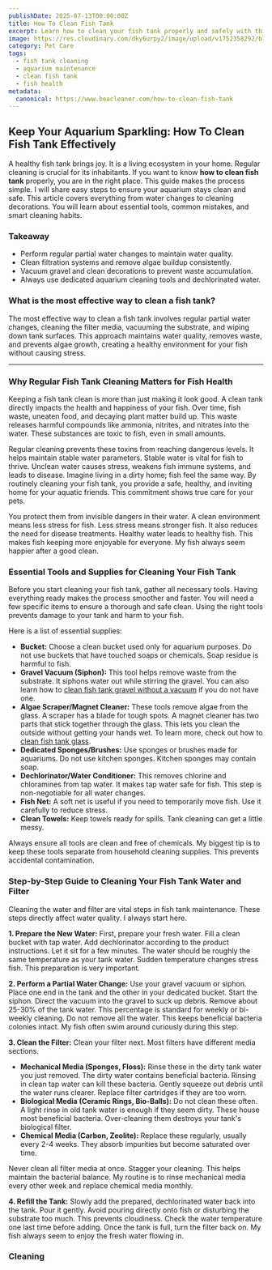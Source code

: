 ```yaml
---
publishDate: 2025-07-13T00:00:00Z
title: How To Clean Fish Tank
excerpt: Learn how to clean your fish tank properly and safely with this comprehensive guide. Keep your aquarium healthy and sparkling for happy fish.
image: https://res.cloudinary.com/dky6urpy2/image/upload/v1752358292/blog_image_1752358291_qa0dzg.webp
category: Pet Care
tags:
  - fish tank cleaning
  - aquarium maintenance
  - clean fish tank
  - fish health
metadata:
  canonical: https://www.beacleaner.com/how-to-clean-fish-tank
---
```


## Keep Your Aquarium Sparkling: How To Clean Fish Tank Effectively

A healthy fish tank brings joy. It is a living ecosystem in your home. Regular cleaning is crucial for its inhabitants. If you want to know **how to clean fish tank** properly, you are in the right place. This guide makes the process simple. I will share easy steps to ensure your aquarium stays clean and safe. This article covers everything from water changes to cleaning decorations. You will learn about essential tools, common mistakes, and smart cleaning habits.

### Takeaway

*   Perform regular partial water changes to maintain water quality.
*   Clean filtration systems and remove algae buildup consistently.
*   Vacuum gravel and clean decorations to prevent waste accumulation.
*   Always use dedicated aquarium cleaning tools and dechlorinated water.

### What is the most effective way to clean a fish tank?

The most effective way to clean a fish tank involves regular partial water changes, cleaning the filter media, vacuuming the substrate, and wiping down tank surfaces. This approach maintains water quality, removes waste, and prevents algae growth, creating a healthy environment for your fish without causing stress.

---

### Why Regular Fish Tank Cleaning Matters for Fish Health

Keeping a fish tank clean is more than just making it look good. A clean tank directly impacts the health and happiness of your fish. Over time, fish waste, uneaten food, and decaying plant matter build up. This waste releases harmful compounds like ammonia, nitrites, and nitrates into the water. These substances are toxic to fish, even in small amounts.

Regular cleaning prevents these toxins from reaching dangerous levels. It helps maintain stable water parameters. Stable water is vital for fish to thrive. Unclean water causes stress, weakens fish immune systems, and leads to disease. Imagine living in a dirty home; fish feel the same way. By routinely cleaning your fish tank, you provide a safe, healthy, and inviting home for your aquatic friends. This commitment shows true care for your pets.

You protect them from invisible dangers in their water. A clean environment means less stress for fish. Less stress means stronger fish. It also reduces the need for disease treatments. Healthy water leads to healthy fish. This makes fish keeping more enjoyable for everyone. My fish always seem happier after a good clean.

### Essential Tools and Supplies for Cleaning Your Fish Tank

Before you start cleaning your fish tank, gather all necessary tools. Having everything ready makes the process smoother and faster. You will need a few specific items to ensure a thorough and safe clean. Using the right tools prevents damage to your tank and harm to your fish.

Here is a list of essential supplies:

*   **Bucket:** Choose a clean bucket used only for aquarium purposes. Do not use buckets that have touched soaps or chemicals. Soap residue is harmful to fish.
*   **Gravel Vacuum (Siphon):** This tool helps remove waste from the substrate. It siphons water out while stirring the gravel. You can also learn how to [clean fish tank gravel without a vacuum](https://beacleaner.com/how-to-clean-fish-tank-gravel-without-a-vacuum) if you do not have one.
*   **Algae Scraper/Magnet Cleaner:** These tools remove algae from the glass. A scraper has a blade for tough spots. A magnet cleaner has two parts that stick together through the glass. This lets you clean the outside without getting your hands wet. To learn more, check out how to [clean fish tank glass](https://beacleaner.com/how-to-clean-fish-tank-glass).
*   **Dedicated Sponges/Brushes:** Use sponges or brushes made for aquariums. Do not use kitchen sponges. Kitchen sponges may contain soap.
*   **Dechlorinator/Water Conditioner:** This removes chlorine and chloramines from tap water. It makes tap water safe for fish. This step is non-negotiable for all water changes.
*   **Fish Net:** A soft net is useful if you need to temporarily move fish. Use it carefully to reduce stress.
*   **Clean Towels:** Keep towels ready for spills. Tank cleaning can get a little messy.

Always ensure all tools are clean and free of chemicals. My biggest tip is to keep these tools separate from household cleaning supplies. This prevents accidental contamination.

### Step-by-Step Guide to Cleaning Your Fish Tank Water and Filter

Cleaning the water and filter are vital steps in fish tank maintenance. These steps directly affect water quality. I always start here.

**1. Prepare the New Water:**
First, prepare your fresh water. Fill a clean bucket with tap water. Add dechlorinator according to the product instructions. Let it sit for a few minutes. The water should be roughly the same temperature as your tank water. Sudden temperature changes stress fish. This preparation is very important.

**2. Perform a Partial Water Change:**
Use your gravel vacuum or siphon. Place one end in the tank and the other in your dedicated bucket. Start the siphon. Direct the vacuum into the gravel to suck up debris. Remove about 25-30% of the tank water. This percentage is standard for weekly or bi-weekly cleaning. Do not remove all the water. This keeps beneficial bacteria colonies intact. My fish often swim around curiously during this step.

**3. Clean the Filter:**
Clean your filter next. Most filters have different media sections.
*   **Mechanical Media (Sponges, Floss):** Rinse these in the dirty tank water you just removed. The dirty water contains beneficial bacteria. Rinsing in clean tap water can kill these bacteria. Gently squeeze out debris until the water runs clearer. Replace filter cartridges if they are too worn.
*   **Biological Media (Ceramic Rings, Bio-Balls):** Do not clean these often. A light rinse in old tank water is enough if they seem dirty. These house most beneficial bacteria. Over-cleaning them destroys your tank's biological filter.
*   **Chemical Media (Carbon, Zeolite):** Replace these regularly, usually every 2-4 weeks. They absorb impurities but become saturated over time.

Never clean all filter media at once. Stagger your cleaning. This helps maintain the bacterial balance. My routine is to rinse mechanical media every other week and replace chemical media monthly.

**4. Refill the Tank:**
Slowly add the prepared, dechlorinated water back into the tank. Pour it gently. Avoid pouring directly onto fish or disturbing the substrate too much. This prevents cloudiness. Check the water temperature one last time before adding. Once the tank is full, turn the filter back on. My fish always seem to enjoy the fresh water flowing in.

### Cleaning
